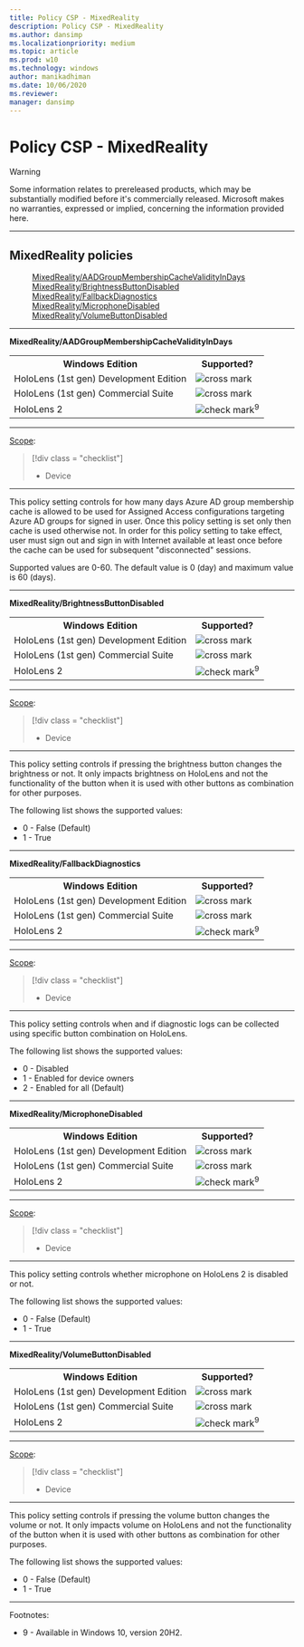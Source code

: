 ```yaml
---
title: Policy CSP - MixedReality
description: Policy CSP - MixedReality
ms.author: dansimp
ms.localizationpriority: medium
ms.topic: article
ms.prod: w10
ms.technology: windows
author: manikadhiman
ms.date: 10/06/2020
ms.reviewer: 
manager: dansimp
---
```


# Policy CSP - MixedReality
> [!WARNING]
> Some information relates to prereleased products, which may be substantially modified before it's commercially released. Microsoft makes no warranties, expressed or implied, concerning the information provided here.


<hr/>

<!--Policies-->
## MixedReality policies  

<dl>
  <dd>
    <a href="#mixedreality-aadgroupmembershipcachevalidityindays">MixedReality/AADGroupMembershipCacheValidityInDays</a>
  </dd>
  <dd>
    <a href="#mixedreality-brightnessbuttondisabled">MixedReality/BrightnessButtonDisabled</a>
  </dd>
  <dd>
    <a href="#mixedreality-fallbackdiagnostics">MixedReality/FallbackDiagnostics</a>
  </dd>
  <dd>
    <a href="#mixedreality-microphonedisabled">MixedReality/MicrophoneDisabled</a>
  </dd>
  <dd>
    <a href="#mixedreality-volumebuttondisabled">MixedReality/VolumeButtonDisabled</a>
  </dd>
</dl>


<hr/>

<!--Policy-->
<a href="" id="mixedreality-aadgroupmembershipcachevalidityindays"></a>**MixedReality/AADGroupMembershipCacheValidityInDays**  

<!--SupportedSKUs-->
<table>
<tr>
    <th>Windows Edition</th>
    <th>Supported?</th>
</tr>
<tr>
    <td>HoloLens (1st gen) Development Edition</td>
    <td><img src="images/crossmark.png" alt="cross mark" /></td>
</tr>
<tr>
    <td>HoloLens (1st gen) Commercial Suite</td>
    <td><img src="images/crossmark.png" alt="cross mark" /></td>
</tr>
<tr>
    <td>HoloLens 2</td>
    <td><img src="images/checkmark.png" alt="check mark" /><sup>9</sup></td>
</tr>
</table>

<!--/SupportedSKUs-->
<hr/>

<!--Scope-->
[Scope](./policy-configuration-service-provider.md#policy-scope):

> [!div class = "checklist"]
> * Device

<hr/>

<!--/Scope-->
<!--Description-->
This policy setting controls for how many days Azure AD group membership cache is allowed to be used for Assigned Access configurations targeting Azure AD groups for signed in user. Once this policy setting is set only then cache is used otherwise not. In order for this policy setting to take effect, user must sign out and sign in with Internet available at least once before the cache can be used for subsequent "disconnected" sessions.

<!--/Description-->

<!--ADMXBacked-->
<!--/ADMXBacked-->

<!--SupportedValues-->
Supported values are 0-60. The default value is 0 (day) and maximum value is 60 (days).

<!--/SupportedValues-->
<!--/Policy-->
<hr/>

<!--Policy-->
<a href="" id="mixedreality-brightnessbuttondisabled"></a>**MixedReality/BrightnessButtonDisabled**  

<!--SupportedSKUs-->
<table>
<tr>
    <th>Windows Edition</th>
    <th>Supported?</th>
</tr>
<tr>
    <td>HoloLens (1st gen) Development Edition</td>
    <td><img src="images/crossmark.png" alt="cross mark" /></td>
</tr>
<tr>
    <td>HoloLens (1st gen) Commercial Suite</td>
    <td><img src="images/crossmark.png" alt="cross mark" /></td>
</tr>
<tr>
    <td>HoloLens 2</td>
    <td><img src="images/checkmark.png" alt="check mark" /><sup>9</sup></td>
</tr>
</table>

<!--/SupportedSKUs-->
<hr/>

<!--Scope-->
[Scope](./policy-configuration-service-provider.md#policy-scope):

> [!div class = "checklist"]
> * Device

<hr/>

<!--/Scope-->
<!--Description-->
This policy setting controls if pressing the brightness button changes the brightness or not. It only impacts brightness on HoloLens and not the functionality of the button when it is used with other buttons as combination for other purposes.

<!--/Description-->

<!--ADMXBacked-->
<!--/ADMXBacked-->

<!--SupportedValues-->
The following list shows the supported values:

- 0 - False (Default)
- 1 - True

<!--/SupportedValues-->
<!--/Policy-->
<hr/>

<!--Policy-->
<a href="" id="mixedreality-fallbackdiagnostics"></a>**MixedReality/FallbackDiagnostics**  

<!--SupportedSKUs-->
<table>
<tr>
    <th>Windows Edition</th>
    <th>Supported?</th>
</tr>
<tr>
    <td>HoloLens (1st gen) Development Edition</td>
    <td><img src="images/crossmark.png" alt="cross mark" /></td>
</tr>
<tr>
    <td>HoloLens (1st gen) Commercial Suite</td>
    <td><img src="images/crossmark.png" alt="cross mark" /></td>
</tr>
<tr>
    <td>HoloLens 2</td>
    <td><img src="images/checkmark.png" alt="check mark" /><sup>9</sup></td>
</tr>
</table>

<!--/SupportedSKUs-->
<hr/>

<!--Scope-->
[Scope](./policy-configuration-service-provider.md#policy-scope):

> [!div class = "checklist"]
> * Device

<hr/>

<!--/Scope-->
<!--Description-->
This policy setting controls when and if diagnostic logs can be collected using specific button combination on HoloLens.

<!--/Description-->

<!--ADMXBacked-->
<!--/ADMXBacked-->

<!--SupportedValues-->
The following list shows the supported values:

- 0 - Disabled
- 1 - Enabled for device owners
- 2 - Enabled for all (Default)

<!--/SupportedValues-->
<!--/Policy-->
<hr/>

<!--Policy-->
<a href="" id="mixedreality-microphonedisabled"></a>**MixedReality/MicrophoneDisabled**  

<!--SupportedSKUs-->
<table>
<tr>
    <th>Windows Edition</th>
    <th>Supported?</th>
</tr>
<tr>
    <td>HoloLens (1st gen) Development Edition</td>
    <td><img src="images/crossmark.png" alt="cross mark" /></td>
</tr>
<tr>
    <td>HoloLens (1st gen) Commercial Suite</td>
    <td><img src="images/crossmark.png" alt="cross mark" /></td>
</tr>
<tr>
    <td>HoloLens 2</td>
    <td><img src="images/checkmark.png" alt="check mark" /><sup>9</sup></td>
</tr>
</table>

<!--/SupportedSKUs-->
<hr/>

<!--Scope-->
[Scope](./policy-configuration-service-provider.md#policy-scope):

> [!div class = "checklist"]
> * Device

<hr/>

<!--/Scope-->
<!--Description-->
This policy setting controls whether microphone on HoloLens 2 is disabled or not.

<!--/Description-->

<!--ADMXBacked-->
<!--/ADMXBacked-->

<!--SupportedValues-->
The following list shows the supported values:

- 0 - False (Default)
- 1 - True

<!--/SupportedValues-->
<!--/Policy-->
<hr/>

<!--Policy-->
<a href="" id="mixedreality-volumebuttondisabled"></a>**MixedReality/VolumeButtonDisabled**  

<!--SupportedSKUs-->
<table>
<tr>
    <th>Windows Edition</th>
    <th>Supported?</th>
</tr>
<tr>
    <td>HoloLens (1st gen) Development Edition</td>
    <td><img src="images/crossmark.png" alt="cross mark" /></td>
</tr>
<tr>
    <td>HoloLens (1st gen) Commercial Suite</td>
    <td><img src="images/crossmark.png" alt="cross mark" /></td>
</tr>
<tr>
    <td>HoloLens 2</td>
    <td><img src="images/checkmark.png" alt="check mark" /><sup>9</sup></td>
</tr>
</table>

<!--/SupportedSKUs-->
<hr/>

<!--Scope-->
[Scope](./policy-configuration-service-provider.md#policy-scope):

> [!div class = "checklist"]
> * Device

<hr/>

<!--/Scope-->
<!--Description-->
This policy setting controls if pressing the volume button changes the volume or not. It only impacts volume on HoloLens and not the functionality of the button when it is used with other buttons as combination for other purposes.

<!--/Description-->

<!--ADMXBacked-->
<!--/ADMXBacked-->

<!--SupportedValues-->
The following list shows the supported values:

- 0 - False (Default)
- 1 - True

<!--/SupportedValues-->
<!--/Policy-->
<hr/>

Footnotes:

- 9 - Available in Windows 10, version 20H2.

<!--/Policies-->

